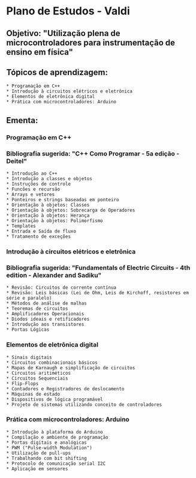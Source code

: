 # Plano de Estudos - Valdi

## Objetivo: "Utilização plena de microcontroladores para instrumentação de ensino em física"

## Tópicos de aprendizagem: 
	* Programação em C++
	* Introdução à circuitos elétricos e eletrônica
	* Elementos de eletrônica digital
	* Prática com microcontroladores: Arduino

## Ementa:
### Programação em C++
### Bibliografia sugerida: "C++ Como Programar - 5a edição - Deitel"
	* Introdução ao C++
	* Introdução a classes e objetos
	* Instruções de controle
	* Funcões e recursão
	* Arrays e vetores
	* Ponteiros e strings baseadas em ponteiro
	* Orientação à objetos: Classes
	* Orientação à objetos: Sobrecarga de Operadores
	* Orientação à objetos: Herança
	* Orientação à objetos: Polimorfismo
	* Templates
	* Entrada e Saída de fluxo
	* Tratamento de exceções

### Introdução à circuitos elétricos e eletrônica
### Bibliografia sugerida: "Fundamentals of Electric Circuits - 4th edition - Alexander and Sadiku"

	* Revisão: Circuitos de corrente contínua
	* Revisão: Leis básicas (Lei de Ohm, Leis de Kirchoff, resistores em série e paralelo)
	* Métodos de análise de malhas
	* Teoremas de circuitos
	* Amplificadores Operacionais
	* Diodos ideais e retificadores
	* Introdução aos transistores
	* Portas Lógicas

### Elementos de eletrônica digital
	* Sinais digitais
	* Circuitos combinacionais básicos
	* Mapas de Karnaugh e simplificação de circuitos
	* Circuitos aritiméticos
	* Circuitos Sequenciais
	* Flip-Flops
	* Contadores e Registradores de deslocamento
	* Máquinas de estado
	* Dispositivos de lógica programável
	* Projeto de sistemas utilizando conceito de controladores


### Prática com microcontroladores: Arduino
	* Introdução à plataforma do Arduino
	* Compilação e ambiente de programação
	* Portas digitais e analógicas
	* PWM ("Pulse-width Modulation")
	* Utilização de pull-ups
	* Trabalhando com bit shifting
	* Protocolo de comunicação serial I2C
	* Aplicação em sensores